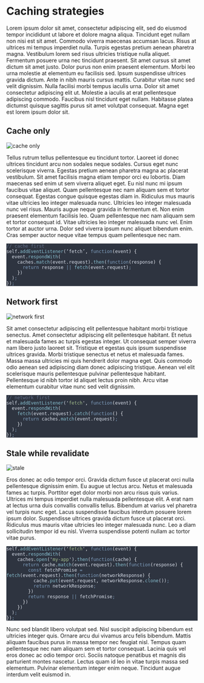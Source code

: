 <h1>Caching strategies</h1>
<p>Lorem ipsum dolor sit amet, consectetur adipiscing elit, sed do eiusmod tempor incididunt ut labore et dolore magna aliqua. Tincidunt eget nullam non nisi est sit amet. Commodo viverra maecenas accumsan lacus. Risus at ultrices mi tempus imperdiet nulla. Turpis egestas pretium aenean pharetra magna. Vestibulum lorem sed risus ultricies tristique nulla aliquet. Fermentum posuere urna nec tincidunt praesent. Sit amet cursus sit amet dictum sit amet justo. Dolor purus non enim praesent elementum. Morbi leo urna molestie at elementum eu facilisis sed. Ipsum suspendisse ultrices gravida dictum. Ante in nibh mauris cursus mattis. Curabitur vitae nunc sed velit dignissim. Nulla facilisi morbi tempus iaculis urna. Dolor sit amet consectetur adipiscing elit ut. Molestie a iaculis at erat pellentesque adipiscing commodo. Faucibus nisl tincidunt eget nullam. Habitasse platea dictumst quisque sagittis purus sit amet volutpat consequat. Magna eget est lorem ipsum dolor sit.</p>
<h2>Cache only</h2>
<p><img loading="lazy" src="./cacheonly1.png" alt="cache only"></p>
<p>Tellus rutrum tellus pellentesque eu tincidunt tortor. Laoreet id donec ultrices tincidunt arcu non sodales neque sodales. Cursus eget nunc scelerisque viverra. Egestas pretium aenean pharetra magna ac placerat vestibulum. Sit amet facilisis magna etiam tempor orci eu lobortis. Diam maecenas sed enim ut sem viverra aliquet eget. Eu nisl nunc mi ipsum faucibus vitae aliquet. Quam pellentesque nec nam aliquam sem et tortor consequat. Egestas congue quisque egestas diam in. Ridiculus mus mauris vitae ultricies leo integer malesuada nunc. Ultricies leo integer malesuada nunc vel risus. Mauris augue neque gravida in fermentum et. Non enim praesent elementum facilisis leo. Quam pellentesque nec nam aliquam sem et tortor consequat id. Vitae ultricies leo integer malesuada nunc vel. Enim tortor at auctor urna. Dolor sed viverra ipsum nunc aliquet bibendum enim. Cras semper auctor neque vitae tempus quam pellentesque nec nam.</p>
<pre class="shiki" style="background-color: #2e3440ff"><code><span class="line"><span style="color: #616E88">// cache first</span></span>
<span class="line"><span style="color: #D8DEE9">self</span><span style="color: #ECEFF4">.</span><span style="color: #88C0D0">addEventListener</span><span style="color: #D8DEE9FF">(‘</span><span style="color: #D8DEE9">fetch</span><span style="color: #D8DEE9FF">’</span><span style="color: #ECEFF4">,</span><span style="color: #D8DEE9FF"> </span><span style="color: #81A1C1">function</span><span style="color: #ECEFF4">(</span><span style="color: #D8DEE9">event</span><span style="color: #ECEFF4">)</span><span style="color: #D8DEE9FF"> </span><span style="color: #ECEFF4">{</span></span>
<span class="line"><span style="color: #D8DEE9FF">  </span><span style="color: #D8DEE9">event</span><span style="color: #ECEFF4">.</span><span style="color: #88C0D0">respondWith</span><span style="color: #D8DEE9FF">(</span></span>
<span class="line"><span style="color: #D8DEE9FF">    </span><span style="color: #D8DEE9">caches</span><span style="color: #ECEFF4">.</span><span style="color: #88C0D0">match</span><span style="color: #D8DEE9FF">(</span><span style="color: #D8DEE9">event</span><span style="color: #ECEFF4">.</span><span style="color: #D8DEE9">request</span><span style="color: #D8DEE9FF">)</span><span style="color: #ECEFF4">.</span><span style="color: #88C0D0">then</span><span style="color: #D8DEE9FF">(</span><span style="color: #81A1C1">function</span><span style="color: #ECEFF4">(</span><span style="color: #D8DEE9">response</span><span style="color: #ECEFF4">)</span><span style="color: #D8DEE9FF"> </span><span style="color: #ECEFF4">{</span></span>
<span class="line"><span style="color: #D8DEE9FF">      </span><span style="color: #81A1C1">return</span><span style="color: #D8DEE9FF"> </span><span style="color: #D8DEE9">response</span><span style="color: #D8DEE9FF"> </span><span style="color: #81A1C1">||</span><span style="color: #D8DEE9FF"> </span><span style="color: #88C0D0">fetch</span><span style="color: #D8DEE9FF">(</span><span style="color: #D8DEE9">event</span><span style="color: #ECEFF4">.</span><span style="color: #D8DEE9">request</span><span style="color: #D8DEE9FF">)</span><span style="color: #81A1C1">;</span></span>
<span class="line"><span style="color: #D8DEE9FF">    </span><span style="color: #ECEFF4">}</span><span style="color: #D8DEE9FF">)</span></span>
<span class="line"><span style="color: #D8DEE9FF">  )</span><span style="color: #81A1C1">;</span></span>
<span class="line"><span style="color: #ECEFF4">}</span><span style="color: #D8DEE9FF">)</span><span style="color: #81A1C1">;</span></span>
<span class="line"></span></code></pre>
<h2>Network first</h2>
<p><img loading="lazy" src="./networkfirst.png" alt="network first"></p>
<p>Sit amet consectetur adipiscing elit pellentesque habitant morbi tristique senectus. Amet consectetur adipiscing elit pellentesque habitant. Et netus et malesuada fames ac turpis egestas integer. Ut consequat semper viverra nam libero justo laoreet sit. Tristique et egestas quis ipsum suspendisse ultrices gravida. Morbi tristique senectus et netus et malesuada fames. Massa massa ultricies mi quis hendrerit dolor magna eget. Quis commodo odio aenean sed adipiscing diam donec adipiscing tristique. Aenean vel elit scelerisque mauris pellentesque pulvinar pellentesque habitant. Pellentesque id nibh tortor id aliquet lectus proin nibh. Arcu vitae elementum curabitur vitae nunc sed velit dignissim.</p>
<pre class="shiki" style="background-color: #2e3440ff"><code><span class="line"><span style="color: #616E88">// network first</span></span>
<span class="line"><span style="color: #D8DEE9">self</span><span style="color: #ECEFF4">.</span><span style="color: #88C0D0">addEventListener</span><span style="color: #D8DEE9FF">(</span><span style="color: #ECEFF4">&#39;</span><span style="color: #A3BE8C">fetch</span><span style="color: #ECEFF4">&#39;</span><span style="color: #ECEFF4">,</span><span style="color: #D8DEE9FF"> </span><span style="color: #81A1C1">function</span><span style="color: #ECEFF4">(</span><span style="color: #D8DEE9">event</span><span style="color: #ECEFF4">)</span><span style="color: #D8DEE9FF"> </span><span style="color: #ECEFF4">{</span></span>
<span class="line"><span style="color: #D8DEE9FF">  </span><span style="color: #D8DEE9">event</span><span style="color: #ECEFF4">.</span><span style="color: #88C0D0">respondWith</span><span style="color: #D8DEE9FF">(</span></span>
<span class="line"><span style="color: #D8DEE9FF">    </span><span style="color: #88C0D0">fetch</span><span style="color: #D8DEE9FF">(</span><span style="color: #D8DEE9">event</span><span style="color: #ECEFF4">.</span><span style="color: #D8DEE9">request</span><span style="color: #D8DEE9FF">)</span><span style="color: #ECEFF4">.</span><span style="color: #88C0D0">catch</span><span style="color: #D8DEE9FF">(</span><span style="color: #81A1C1">function</span><span style="color: #ECEFF4">()</span><span style="color: #D8DEE9FF"> </span><span style="color: #ECEFF4">{</span></span>
<span class="line"><span style="color: #D8DEE9FF">      </span><span style="color: #81A1C1">return</span><span style="color: #D8DEE9FF"> </span><span style="color: #D8DEE9">caches</span><span style="color: #ECEFF4">.</span><span style="color: #88C0D0">match</span><span style="color: #D8DEE9FF">(</span><span style="color: #D8DEE9">event</span><span style="color: #ECEFF4">.</span><span style="color: #D8DEE9">request</span><span style="color: #D8DEE9FF">)</span><span style="color: #81A1C1">;</span></span>
<span class="line"><span style="color: #D8DEE9FF">    </span><span style="color: #ECEFF4">}</span><span style="color: #D8DEE9FF">)</span></span>
<span class="line"><span style="color: #D8DEE9FF">  )</span><span style="color: #81A1C1">;</span></span>
<span class="line"><span style="color: #ECEFF4">}</span><span style="color: #D8DEE9FF">)</span><span style="color: #81A1C1">;</span></span>
<span class="line"></span></code></pre>
<h2>Stale while revalidate</h2>
<p><img loading="lazy" src="./stale.png" alt="stale"></p>
<p>Eros donec ac odio tempor orci. Gravida dictum fusce ut placerat orci nulla pellentesque dignissim enim. Eu augue ut lectus arcu. Netus et malesuada fames ac turpis. Porttitor eget dolor morbi non arcu risus quis varius. Ultrices mi tempus imperdiet nulla malesuada pellentesque elit. A erat nam at lectus urna duis convallis convallis tellus. Bibendum at varius vel pharetra vel turpis nunc eget. Lacus suspendisse faucibus interdum posuere lorem ipsum dolor. Suspendisse ultrices gravida dictum fusce ut placerat orci. Ridiculus mus mauris vitae ultricies leo integer malesuada nunc. Leo a diam sollicitudin tempor id eu nisl. Viverra suspendisse potenti nullam ac tortor vitae purus.</p>
<pre class="shiki" style="background-color: #2e3440ff"><code><span class="line"><span style="color: #D8DEE9">self</span><span style="color: #ECEFF4">.</span><span style="color: #88C0D0">addEventListener</span><span style="color: #D8DEE9FF">(</span><span style="color: #ECEFF4">&#39;</span><span style="color: #A3BE8C">fetch</span><span style="color: #ECEFF4">&#39;</span><span style="color: #ECEFF4">,</span><span style="color: #D8DEE9FF"> </span><span style="color: #81A1C1">function</span><span style="color: #ECEFF4">(</span><span style="color: #D8DEE9">event</span><span style="color: #ECEFF4">)</span><span style="color: #D8DEE9FF"> </span><span style="color: #ECEFF4">{</span></span>
<span class="line"><span style="color: #D8DEE9FF">  </span><span style="color: #D8DEE9">event</span><span style="color: #ECEFF4">.</span><span style="color: #88C0D0">respondWith</span><span style="color: #D8DEE9FF">(</span></span>
<span class="line"><span style="color: #D8DEE9FF">    </span><span style="color: #D8DEE9">caches</span><span style="color: #ECEFF4">.</span><span style="color: #88C0D0">open</span><span style="color: #D8DEE9FF">(</span><span style="color: #ECEFF4">&#39;</span><span style="color: #A3BE8C">my-app</span><span style="color: #ECEFF4">&#39;</span><span style="color: #D8DEE9FF">)</span><span style="color: #ECEFF4">.</span><span style="color: #88C0D0">then</span><span style="color: #D8DEE9FF">(</span><span style="color: #81A1C1">function</span><span style="color: #ECEFF4">(</span><span style="color: #D8DEE9">cache</span><span style="color: #ECEFF4">)</span><span style="color: #D8DEE9FF"> </span><span style="color: #ECEFF4">{</span></span>
<span class="line"><span style="color: #D8DEE9FF">      </span><span style="color: #81A1C1">return</span><span style="color: #D8DEE9FF"> </span><span style="color: #D8DEE9">cache</span><span style="color: #ECEFF4">.</span><span style="color: #88C0D0">match</span><span style="color: #D8DEE9FF">(</span><span style="color: #D8DEE9">event</span><span style="color: #ECEFF4">.</span><span style="color: #D8DEE9">request</span><span style="color: #D8DEE9FF">)</span><span style="color: #ECEFF4">.</span><span style="color: #88C0D0">then</span><span style="color: #D8DEE9FF">(</span><span style="color: #81A1C1">function</span><span style="color: #ECEFF4">(</span><span style="color: #D8DEE9">response</span><span style="color: #ECEFF4">)</span><span style="color: #D8DEE9FF"> </span><span style="color: #ECEFF4">{</span></span>
<span class="line"><span style="color: #D8DEE9FF">        </span><span style="color: #81A1C1">const</span><span style="color: #D8DEE9FF"> </span><span style="color: #D8DEE9">fetchPromise</span><span style="color: #D8DEE9FF"> </span><span style="color: #81A1C1">=</span><span style="color: #D8DEE9FF"> </span><span style="color: #88C0D0">fetch</span><span style="color: #D8DEE9FF">(</span><span style="color: #D8DEE9">event</span><span style="color: #ECEFF4">.</span><span style="color: #D8DEE9">request</span><span style="color: #D8DEE9FF">)</span><span style="color: #ECEFF4">.</span><span style="color: #88C0D0">then</span><span style="color: #D8DEE9FF">(</span><span style="color: #81A1C1">function</span><span style="color: #ECEFF4">(</span><span style="color: #D8DEE9">networkResponse</span><span style="color: #ECEFF4">)</span><span style="color: #D8DEE9FF"> </span><span style="color: #ECEFF4">{</span></span>
<span class="line"><span style="color: #D8DEE9FF">          </span><span style="color: #D8DEE9">cache</span><span style="color: #ECEFF4">.</span><span style="color: #88C0D0">put</span><span style="color: #D8DEE9FF">(</span><span style="color: #D8DEE9">event</span><span style="color: #ECEFF4">.</span><span style="color: #D8DEE9">request</span><span style="color: #ECEFF4">,</span><span style="color: #D8DEE9FF"> </span><span style="color: #D8DEE9">networkResponse</span><span style="color: #ECEFF4">.</span><span style="color: #88C0D0">clone</span><span style="color: #D8DEE9FF">())</span><span style="color: #81A1C1">;</span></span>
<span class="line"><span style="color: #D8DEE9FF">          </span><span style="color: #81A1C1">return</span><span style="color: #D8DEE9FF"> </span><span style="color: #D8DEE9">networkResponse</span><span style="color: #81A1C1">;</span></span>
<span class="line"><span style="color: #D8DEE9FF">        </span><span style="color: #ECEFF4">}</span><span style="color: #D8DEE9FF">)</span></span>
<span class="line"><span style="color: #D8DEE9FF">        </span><span style="color: #81A1C1">return</span><span style="color: #D8DEE9FF"> </span><span style="color: #D8DEE9">response</span><span style="color: #D8DEE9FF"> </span><span style="color: #81A1C1">||</span><span style="color: #D8DEE9FF"> </span><span style="color: #D8DEE9">fetchPromise</span><span style="color: #81A1C1">;</span></span>
<span class="line"><span style="color: #D8DEE9FF">      </span><span style="color: #ECEFF4">}</span><span style="color: #D8DEE9FF">)</span></span>
<span class="line"><span style="color: #D8DEE9FF">    </span><span style="color: #ECEFF4">}</span><span style="color: #D8DEE9FF">)</span></span>
<span class="line"><span style="color: #D8DEE9FF">  )</span><span style="color: #81A1C1">;</span></span>
<span class="line"><span style="color: #ECEFF4">}</span><span style="color: #D8DEE9FF">)</span><span style="color: #81A1C1">;</span></span>
<span class="line"></span></code></pre>
<p>Nunc sed blandit libero volutpat sed. Nisl suscipit adipiscing bibendum est ultricies integer quis. Ornare arcu dui vivamus arcu felis bibendum. Mattis aliquam faucibus purus in massa tempor nec feugiat nisl. Tempus quam pellentesque nec nam aliquam sem et tortor consequat. Lacinia quis vel eros donec ac odio tempor orci. Sociis natoque penatibus et magnis dis parturient montes nascetur. Lectus quam id leo in vitae turpis massa sed elementum. Pulvinar elementum integer enim neque. Tincidunt augue interdum velit euismod in.</p>

